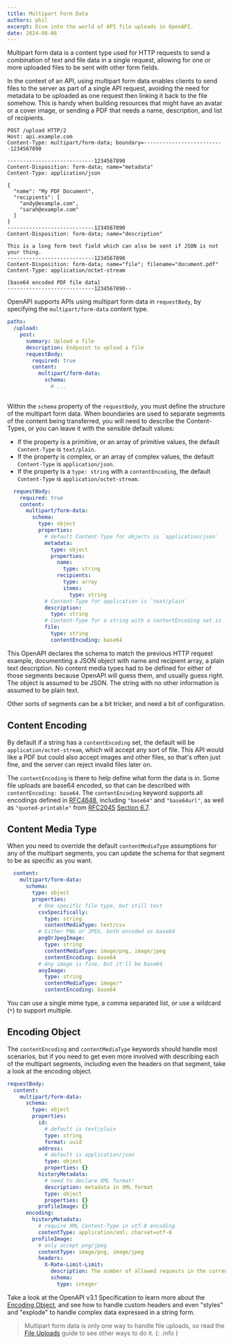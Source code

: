 ```yaml
---
title: Multipart Form Data
authors: phil
excerpt: Dive into the world of API file uploads in OpenAPI.
date: 2024-08-06
---
```


Multipart form data is a content type used for HTTP requests to send a combination of text and file data in a single request, allowing for one or more uploaded files to be sent with other form fields. 

In the context of an API, using multipart form data enables clients to send files to the server as part of a single API request, avoiding the need for metadata to be uploaded as one request then linking it back to the file somehow. This is handy when building resources that might have an avatar or a cover image, or sending a PDF that needs a name, description, and list of recipients.

```http
POST /upload HTTP/2
Host: api.example.com
Content-Type: multipart/form-data; boundary=--------------------------1234567890

----------------------------1234567890
Content-Disposition: form-data; name="metadata"
Content-Type: application/json

{
  "name": "My PDF Document",
  "recipients": [
    "andy@example.com",
    "sarah@example.com"
  ]
}
----------------------------1234567890
Content-Disposition: form-data; name="description"

This is a long form text field which can also be sent if JSON is not your thing.
----------------------------1234567890
Content-Disposition: form-data; name="file"; filename="document.pdf"
Content-Type: application/octet-stream

[base64 encoded PDF file data]
----------------------------1234567890--
```

OpenAPI supports APIs using multipart form data in `requestBody`, by specifying the `multipart/form-data` content type. 

```yaml
paths:
  /upload:
    post:
      summary: Upload a file
      description: Endpoint to upload a file
      requestBody:
        required: true
        content:
          multipart/form-data:
            schema:
              # ...
                
```

Within the `schema` property of the `requestBody`, you must define the structure of the multipart form data. When boundaries are used to separate segments of the content being transferred, you will need to describe the Content-Types, or you can leave it with the sensible default values:

- If the property is a primitive, or an array of primitive values, the default `Content-Type` is `text/plain`.
- If the property is complex, or an array of complex values, the default `Content-Type` is `application/json`.
- If the property is a `type: string` with a `contentEncoding`, the default `Content-Type` is `application/octet-stream`.


```yaml
  requestBody:
    required: true
    content:
      multipart/form-data:
        schema:
          type: object
          properties:
            # default Content-Type for objects is `application/json`
            metadata: 
              type: object
              properties: 
                name: 
                  type: string
                recipients:
                  type: array
                  items: 
                    type: string
            # Content-Type for application is `text/plain`
            description:
              type: string
            # Content-Type for a string with a contentEncoding set is `application/octet-stream`
            file:
              type: string
              contentEncoding: base64
```


This OpenAPI declares the schema to match the previous HTTP request example, documenting a JSON object with name and recipient array, a plain text description. No content media types had to be defined for either of those segments because OpenAPI will guess them, and usually guess right. The object is assumed to be JSON. The string with no other information is assumed to be plain text.

Other sorts of segments can be a bit tricker, and need a bit of configuration.

## Content Encoding

By default if a string has a `contentEncoding` set, the default will be `application/octet-stream`, which will accept any sort of file. This API would like a PDF but could also accept images and other files, so that's often just fine, and the server can reject invalid files later on.

The `contentEncoding` is there to help define what form the data is in. Some file uploads are base64 encoded, so that can be described with `contentEncoding: base64`. The `contentEncoding` keyword supports all encodings defined in [RFC4648](https://www.rfc-editor.org/rfc/rfc4648), including `"base64"` and `"base64url"`, as well as `"quoted-printable"` from [RFC2045](https://www.rfc-editor.org/rfc/rfc2045) [Section 6.7](https://www.rfc-editor.org/rfc/rfc2045#section-6.7). 

## Content Media Type

When you need to override the default `contentMediaType` assumptions for any of the multipart segments, you can update the schema for that segment to be as specific as you want.

```yaml
  content:
    multipart/form-data:
      schema:
        type: object
        properties:
          # One specific file type, but still text
          csvSpecifically:
            type: string
            contentMediaType: text/csv
          # Either PNG or JPEG, both encoded as base64
          pngOrJpegImage:
            type: string
            contentMediaType: image/png, image/jpeg
            contentEncoding: base64
          # Any image is fine, but it'll be base64
          anyImage:
            type: string
            contentMediaType: image/*
            contentEncoding: base64
```

You can use a single mime type, a comma separated list, or use a wildcard (`*`) to support multiple.

## Encoding Object

The `contentEncoding` and `contentMediaType` keywords should handle most scenarios, but if you need to get even more involved with describing each of the multipart segments, including even the headers on that segment, take a look at the encoding object.

```yaml
requestBody:
  content:
    multipart/form-data:
      schema:
        type: object
        properties:
          id:
            # default is text/plain
            type: string
            format: uuid
          address:
            # default is application/json
            type: object
            properties: {}
          historyMetadata:
            # need to declare XML format!
            description: metadata in XML format
            type: object
            properties: {}
          profileImage: {}
      encoding:
        historyMetadata:
          # require XML Content-Type in utf-8 encoding
          contentType: application/xml; charset=utf-8
        profileImage:
          # only accept png/jpeg
          contentType: image/png, image/jpeg
          headers:
            X-Rate-Limit-Limit:
              description: The number of allowed requests in the current period
              schema:
                type: integer
```

Take a look at the OpenAPI v3.1 Specification to learn more about the [Encoding Object](https://spec.openapis.org/oas/v3.1.0#encoding-object), and see how to handle custom headers and even "styles" and "explode" to handle complex data expressed in a string form.

> Multipart form data is only one way to handle file uploads, so read the [File Uploads](./file-uploads.md) guide to see other ways to do it.
{: .info }
